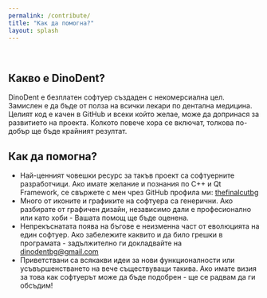 ```yaml
---
permalink: /contribute/
title: "Как да помогна?"
layout: splash
---
```

<br>

## Какво е DinoDent?

DinoDent е безплатен софтуер създаден с некомерсиална цел. Замислен е да бъде от полза на всички лекари по дентална медицина. Целият код е качен в GitHub и всеки който желае, може да допринася за развитието на проекта. Колкото повече хора се включат, толкова по-добър ще бъде крайният резултат.

## Как да помогна?

- Най-ценният човешки ресурс за такъв проект са софтуерните разработчици. Ако имате желание и познания по С++ и Qt Framework, се свържете с мен чрез GitHub профила ми: [thefinalcutbg](https://github.com/thefinalcutbg)
- Много от иконите и графиките на софтуера са генерични. Ако разбирате от графичен дизайн, независимо дали е професионално или като хоби - Вашата помощ ще бъде оценена.
- Непрекъснатата поява на бъгове е неизменна част от еволюцията на един софтуер. Ако забележите каквито и да било грешки в програмата - задължително ги докладвайте на [dinodentbg@gmail.com](dinodentbg@gmail.com)
- Приветствани са всякакви идеи за нови функционалности или усъвършенстването на вече съществуващи такива. Ако имате визия за това как софтуерът може да бъде подобрен - ще се радвам да ги обсъдим!